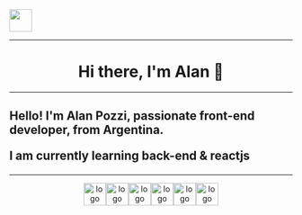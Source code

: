 <div>
<a href="https://www.linkedin.com/in/alan-pozzi-688a69137/"><img src="https://cdn.jsdelivr.net/gh/devicons/devicon/icons/linkedin/linkedin-plain.svg" align="top, left" width="40" height="40"/></a>
</div>


<hr/>

<div align="center">
<h1>Hi there, I'm Alan 👋</h1>
</div>

<hr/>

<h2>Hello! I'm Alan Pozzi, passionate front-end developer, from Argentina.

I am currently learning back-end & reactjs</h2>


<hr/>
<div align="center" justify-content="space-between">
<img src="https://cdn.jsdelivr.net/gh/devicons/devicon/icons/html5/html5-original-wordmark.svg" alt="logo html"  width="40" height="40"/><img src="https://cdn.jsdelivr.net/gh/devicons/devicon/icons/css3/css3-original-wordmark.svg" alt="logo css"  width="40" height="40"/><img src="https://cdn.jsdelivr.net/gh/devicons/devicon/icons/javascript/javascript-plain.svg" alt="logo javascript"  width="40" height="40"/><img src="https://cdn.jsdelivr.net/gh/devicons/devicon/icons/git/git-plain.svg" alt="logo git"  width="40" height="40" /><img src="https://cdn.jsdelivr.net/gh/devicons/devicon/icons/bootstrap/bootstrap-original.svg" alt="logo bootstrap"  width="40" height="40"  /><img src="https://cdn.jsdelivr.net/gh/devicons/devicon/icons/sass/sass-original.svg" alt="logo sass"  width="40" height="40"/>
</div>
